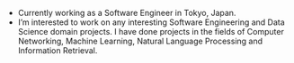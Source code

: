 - Currently working as a Software Engineer in Tokyo, Japan.
- I’m interested to work on any interesting Software Engineering and Data Science domain projects. I have done projects in the fields of Computer Networking, Machine Learning, Natural Language Processing and Information Retrieval.
<!---
kaashi13/kaashi13 is a ✨ special ✨ repository because its `README.md` (this file) appears on your GitHub profile.
You can click the Preview link to take a look at your changes.
--->
